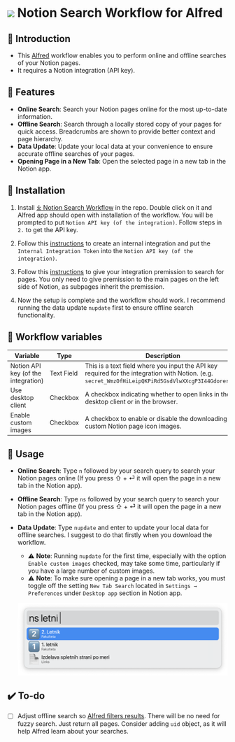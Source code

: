 # <img src="images/notionxalfred.png" width="64"> Notion Search Workflow for Alfred

## 🤔 Introduction

- This [Alfred](https://www.alfredapp.com/) workflow enables you to perform online and offline searches of your Notion pages.
- It requires a Notion integration (API key).

## 🌟 Features

- **Online Search**: Search your Notion pages online for the most up-to-date information.
- **Offline Search**: Search through a locally stored copy of your pages for quick access. Breadcrumbs are shown to provide better context and page hierarchy.
- **Data Update**: Update your local data at your convenience to ensure accurate offline searches of your pages.
- **Opening Page in a New Tab**: Open the selected page in a new tab in the Notion app.

## 🚀 Installation

1. Install [⤓ Notion Search Workflow](https://github.com/svenko99/alfred-notion/releases/latest/download/Notion.search.alfredworkflow) in the repo. Double click on it and Alfred app should open with installation of the workflow. You will be prompted to put `Notion API key (of the integration)`. Follow steps in `2.` to get the API key.

2. Follow this [instructions](https://www.notion.so/help/create-integrations-with-the-notion-api#create-an-internal-integration) to create an internal integration and put the `Internal Integration Token` into the `Notion API key (of the integration)`.

3. Follow this [instructions](https://developers.notion.com/docs/create-a-notion-integration#give-your-integration-page-permissions) to give your integration premission to search for pages. You only need to give premission to the main pages on the left side of Notion, as subpages inherit the premission.

4. Now the setup is complete and the workflow should work. I recommend running the data update `nupdate` first to ensure offline search functionality.

## 🔧 Workflow variables



|Variable   |Type   |Description   |
|---|---|---|
|Notion API key (of the integration)|Text Field   |This is a text field where you input the API key required for the integration with Notion. (e.g. `secret_WmzOfHiLeipQKPiRd5GsdVlwXXcgP3I44GdoreruIV`)    |
|Use desktop client|Checkbox   |A checkbox indicating whether to open links in the desktop client or in the browser.    |
|Enable custom images   | Checkbox   |A checkbox to enable or disable the downloading of custom Notion page icon images.|


## 🔄 Usage

- **Online Search**: Type `n` followed by your search query to search your Notion pages online (If you press ⇧ + ⏎ it will open the page in a new tab in the Notion app).
- **Offline Search**: Type `ns` followed by your search query to search your Notion pages offline (If you press ⇧ + ⏎ it will open the page in a new tab in the Notion app).
- **Data Update**: Type `nupdate` and enter to update your local data for offline searches. I suggest to do that firstly when you download the workflow.

  - ⚠️ **Note**: Running `nupdate` for the first time, especially with the option `Enable custom images` checked, may take some time, particularly if you have a large number of custom images.
  - ⚠️ **Note**: To make sure opening a page in a new tab works, you must toggle off the setting `New Tab Search` located in `Settings → Preferences` under `Desktop app` section in Notion app.

  ![screenshot](images/screenshot1.png)

## ✔️ To-do

- [ ] Adjust offline search so [Alfred filters results](https://www.alfredapp.com/help/workflows/inputs/script-filter/#alfred-filters-results). There will be no need for fuzzy search. Just return all pages. Consider adding `uid` object, as it will help Alfred learn about your searches.